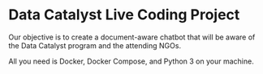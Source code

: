 # Data Catalyst Live Coding Project

Our objective is to create a document-aware chatbot that will be aware of the Data Catalyst program and the attending NGOs.

All you need is Docker, Docker Compose, and Python 3 on your machine.
